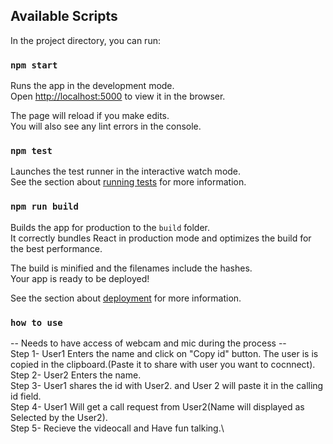 

## Available Scripts

In the project directory, you can run:

### `npm start`

Runs the app in the development mode.\
Open [http://localhost:5000](http://localhost:5000) to view it in the browser.

The page will reload if you make edits.\
You will also see any lint errors in the console.

### `npm test`

Launches the test runner in the interactive watch mode.\
See the section about [running tests](https://facebook.github.io/create-react-app/docs/running-tests) for more information.

### `npm run build`

Builds the app for production to the `build` folder.\
It correctly bundles React in production mode and optimizes the build for the best performance.

The build is minified and the filenames include the hashes.\
Your app is ready to be deployed!

See the section about [deployment](https://facebook.github.io/create-react-app/docs/deployment) for more information.

### `how to use`
-- Needs to have access of webcam and mic during the process --\
Step 1- User1 Enters the name and click on "Copy id" button. The user is is copied in the clipboard.(Paste it to share with user you want to cocnnect).\
Step 2- User2 Enters the name.\
Step 3- User1 shares the id with User2. and User 2 will paste it in the calling id field.\
Step 4- User1 Will get a call request from User2(Name will displayed as Selected by the User2).\
Step 5- Recieve the videocall and Have fun talking.\

